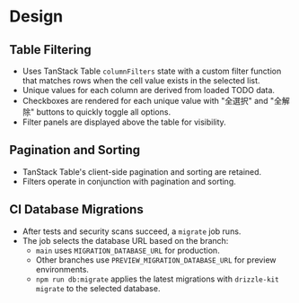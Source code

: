 # Design

## Table Filtering
- Uses TanStack Table `columnFilters` state with a custom filter function that matches rows when the cell value exists in the selected list.
- Unique values for each column are derived from loaded TODO data.
- Checkboxes are rendered for each unique value with "全選択" and "全解除" buttons to quickly toggle all options.
- Filter panels are displayed above the table for visibility.

## Pagination and Sorting
- TanStack Table's client-side pagination and sorting are retained.
- Filters operate in conjunction with pagination and sorting.

## CI Database Migrations
- After tests and security scans succeed, a `migrate` job runs.
- The job selects the database URL based on the branch:
  - `main` uses `MIGRATION_DATABASE_URL` for production.
  - Other branches use `PREVIEW_MIGRATION_DATABASE_URL` for preview environments.
  - `npm run db:migrate` applies the latest migrations with `drizzle-kit migrate` to the selected database.
